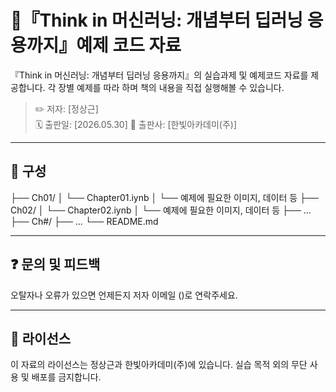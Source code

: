 # 📘『Think in 머신러닝: 개념부터 딥러닝 응용까지』예제 코드 자료
『Think in 머신러닝: 개념부터 딥러닝 응용까지』의 실습과제 및 예제코드 자료를 제공합니다.
각 장별 예제를 따라 하며 책의 내용을 직접 실행해볼 수 있습니다.

> ✏️ 저자: [정상근]  
> 🗓️ 출판일: [2026.05.30]
> 🏢 출판사: [한빛아카데미(주)]

---
## 📂 구성
├── Ch01/
│   └── Chapter01.iynb
│   └── 예제에 필요한 이미지, 데이터 등
├── Ch02/
│   └── Chapter02.iynb
│   └── 예제에 필요한 이미지, 데이터 등
├── ...
├── Ch#/
├── ...
└── README.md

---
## ❓ 문의 및 피드백

오탈자나 오류가 있으면 언제든지 저자 이메일 ()로 연락주세요.

---
## 📜 라이선스
이 자료의 라이선스는 정상근과 한빛아카데미(주)에 있습니다. 실습 목적 외의 무단 사용 및 배포를 금지합니다.
